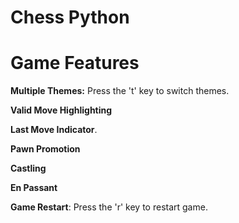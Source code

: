 # Chess Python

# Game Features

**Multiple Themes:** Press the 't' key to switch themes.

**Valid Move Highlighting**

**Last Move Indicator**.

**Pawn Promotion**

**Castling**

**En Passant**

**Game Restart**: Press the 'r' key to restart game.
